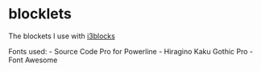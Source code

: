 # blocklets

The blockets I use with [i3blocks](https://github.com/vivien/i3blocks "i3blocks")

Fonts used:
    - Source Code Pro for Powerline
    - Hiragino Kaku Gothic Pro
    - Font Awesome
